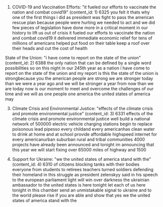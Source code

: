 1. COVID-19 and Vaccination Efforts: "it fueled our efforts to vaccinate the nation and combat covid19" (content_id: 1) 6325
you felt it thats why one of the first things i did as president was fight to pass the american rescue plan because people were hurting we needed to act and we did few pieces of legislation have done more in a critical moment in our history to lift us out of crisis it fueled our efforts to vaccinate the nation and combat covid19 it delivered immediate economic relief for tens of millions of americans helped put food on their table keep a roof over their heads and cut the cost of health

State of the Union: "i have come to report on the state of the union" (content_id: 2) 6388
the only nation that can be defined by a single word possibilities so on this night in our 245th year as a nation i have come to report on the state of the union and my report is this the state of the union is strongbecause you the american people are strong we are stronger today than we were a year ago and we will be stronger a year from now than we are today now is our moment to meet and overcome the challenges of our time and we will as one people one america the united states of america may

3. Climate Crisis and Environmental Justice: "effects of the climate crisis and promote environmental justice" (content_id: 3) 6331
effects of the climate crisis and promote environmental justice well build a national network of 500000 electric vehicle charging stations begin to replace poisonous lead pipesso every childand every americanhas clean water to drink at home and at school provide affordable highspeed internet for every americanurban suburban rural and tribal communities 4000 projects have already been announced and tonight im announcing that this year we will start fixing over 65000 miles of highway and 1500

4. Support for Ukraine: "we the united states of america stand with the" (content_id: 4) 6310
of citizens blocking tanks with their bodies everyone from students to retirees teachers turned soldiers defending their homeland in this struggle as president zelenskyy said in his speech to the european parliament light will win over darkness the ukrainian ambassador to the united states is here tonight let each of us here tonight in this chamber send an unmistakable signal to ukraine and to the world please rise if you are able and show that yes we the united states of america stand with the